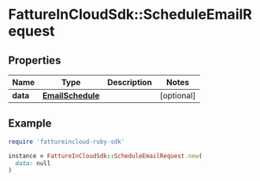 # FattureInCloudSdk::ScheduleEmailRequest

## Properties

| Name | Type | Description | Notes |
| ---- | ---- | ----------- | ----- |
| **data** | [**EmailSchedule**](EmailSchedule.md) |  | [optional] |

## Example

```ruby
require 'fattureincloud-ruby-sdk'

instance = FattureInCloudSdk::ScheduleEmailRequest.new(
  data: null
)
```

